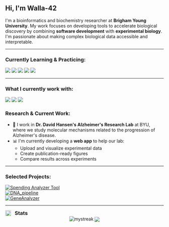 <h2>Hi, I'm Walla-42 </h2>

I'm a bioinformatics and biochemistry researcher at **Brigham Young University**. My work focuses on developing tools to accelerate biological discovery by combining **software development** with **experimental biology**. I'm passionate about making complex biological data accessible and interpretable. 



---

<h3>Currently Learning & Practicing:</h3>

<p>
  <a href="https://www.java.com/"><img src="https://img.shields.io/badge/Java-%23ED8B00.svg?logo=openjdk&logoColor=white" /></a>
  <a href="https://developer.mozilla.org/en-US/docs/Web/JavaScript"><img src="https://img.shields.io/badge/JavaScript-F7DF1E?logo=JavaScript&logoColor=000" /></a>
  <a href="https://reactjs.org/"><img src="https://img.shields.io/badge/React-%2320232a.svg?logo=react&logoColor=%2361DAFB" /></a>
  <a href="https://developer.mozilla.org/en-US/docs/Web/CSS"><img src="https://img.shields.io/badge/CSS-1572B6?logo=css3&logoColor=fff" /></a>
  <a href="https://developer.mozilla.org/en-US/docs/Web/HTML"><img src="https://img.shields.io/badge/HTML-%23E34F26.svg?logo=html5&logoColor=white" /></a>
</p>

---

<h3>What I currently work with:</h3>

<p>
  <a href="https://www.python.org/"><img src="https://img.shields.io/badge/Python-3670A0?logo=python&logoColor=ffdd54" /></a>
  <a href="https://www.learncpp.com/"><img src="https://img.shields.io/badge/C++-%2300599C.svg?logo=c%2B%2B&logoColor=white" /></a>
  <a href="https://www.sqlite.org/"><img src="https://img.shields.io/badge/SQLite-%2307405e.svg?logo=sqlite&logoColor=white" /></a>
</p>

<!--
---

<h3>Packages I Work With:</h3>

<p>
  <a href="https://scikit-learn.org/"><img src="https://img.shields.io/badge/scikit--learn-%23F7931E.svg?logo=scikit-learn&logoColor=white" /></a>
  <a href="https://pandas.pydata.org/"><img src="https://img.shields.io/badge/pandas-%23150458.svg?logo=pandas&logoColor=white" /></a>
  <a href="https://numpy.org/"><img src="https://img.shields.io/badge/numpy-%23013243.svg?logo=numpy&logoColor=white" /></a>
  <a href="https://biopython.org/"><img src="https://img.shields.io/badge/Biopython-%23307ffd.svg?logo=BioPython&logoColor=black" /></a>
  <a href="https://matplotlib.org/"><img src="https://custom-icon-badges.demolab.com/badge/Matplotlib-71D291?logo=matplotlib&logoColor=fff" /></a>
</p>

---
-->

<h3>Research & Current Work:</h3>

- 🔬 I work in **Dr. David Hansen's Alzheimer's Research Lab** at BYU, where we study molecular mechanisms related to the progression of Alzheimer's disease.
- 📊 I'm currently developing a **web app** to help our lab:
  - Upload and visualize experimental data
  - Create publication-ready figures
  - Compare results across experiments

---

<h3>Selected Projects:</h3>

[![Spending Analyzer Tool](https://img.shields.io/badge/SpendingAnalyzerTool-v0.9_beta-red.svg)](https://github.com/walla-42/SpendingAnalyzerTool)  
[![DNA_pipeline](https://img.shields.io/badge/Gene_Search-v1.0-blue.svg)](https://github.com/walla-42/Gene_Search)  
[![GeneAnalyzer](https://img.shields.io/badge/GeneAnalyzer-v2.1-green.svg)](https://github.com/walla-42/GeneAnalyzer)

<!-- If/when public -->
<!-- [![Lab Data App](https://img.shields.io/badge/Lab_Data_App-in_progress-orange.svg)](https://github.com/walla-42/LabDataApp) -->

---

<h3 style="display: flex; align-items: center; gap: 12px; margin: 0;">
  <img src="https://img.shields.io/badge/GitHub-%23121011.svg?logo=github&logoColor=white&style=for-the-badge" alt="GitHub" style="height: 18px;" /> Stats
</h3>

<div align="center">
  <!-- <img src="https://github-readme-stats.vercel.app/api/top-langs/?username=Walla-42&theme=dark&show_icons=true&hide_border=true&layout=compact" /> -->
  <img src="https://github-readme-streak-stats.herokuapp.com/?user=Walla-42&theme=dark" alt="mystreak"/>
  <img align="center" src="https://github-readme-stats.vercel.app/api?username=Walla-42&theme=dark&show_icons=true&hide_border=true&layout=compact&hide_title=true"/>
</div>

<!--
Walla-42/Walla-42 is a ✨ special ✨ repository because its `README.md` appears on your GitHub profile.
You can click the Preview link to take a look at your changes.
